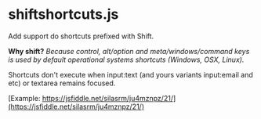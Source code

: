 # shiftshortcuts.js

Add support do shortcuts prefixed with Shift.

__Why shift?__ _Because control, alt/option and meta/windows/command keys is used by default operational systems shortcuts (Windows, OSX, Linux)._

Shortcuts don't execute when input:text (and yours variants input:email and etc) or textarea remains focused.

[Example: https://jsfiddle.net/silasrm/ju4mznpz/21/](https://jsfiddle.net/silasrm/ju4mznpz/21/)

